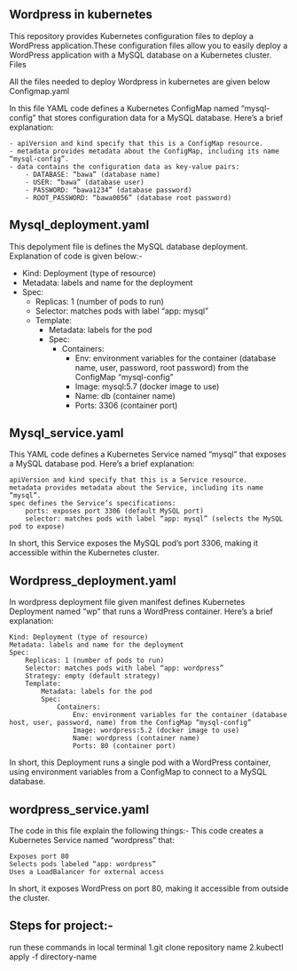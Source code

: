 ## Wordpress in kubernetes

This repository provides Kubernetes configuration files to deploy a WordPress application.These configuration files allow you to easily deploy a WordPress application with a MySQL database on a Kubernetes cluster.
Files

All the files needed to deploy Wordpress in kubernetes are given below
Configmap.yaml

In this file YAML code defines a Kubernetes ConfigMap named “mysql-config” that stores configuration data for a MySQL database. Here’s a brief explanation:

    - apiVersion and kind specify that this is a ConfigMap resource.
    - metadata provides metadata about the ConfigMap, including its name “mysql-config”.
    - data contains the configuration data as key-value pairs:
        - DATABASE: “bawa” (database name)
        - USER: “bawa” (database user)
        - PASSWORD: “bawa1234” (database password)
        - ROOT_PASSWORD: “bawa0056” (database root password)

## Mysql_deployment.yaml

This depolyment file is defines the MySQL database deployment. Explanation of code is given below:-

   - Kind: Deployment (type of resource)
   -  Metadata: labels and name for the deployment
   - Spec:
       - Replicas: 1 (number of pods to run)
       - Selector: matches pods with label “app: mysql”
       - Template:
           - Metadata: labels for the pod
           - Spec:
               - Containers:
                   - Env: environment variables for the container (database name, user, password, root password) from the ConfigMap “mysql-config”
                   - Image: mysql:5.7 (docker image to use)
                   - Name: db (container name)
                   - Ports: 3306 (container port)

## Mysql_service.yaml

This YAML code defines a Kubernetes Service named “mysql” that exposes a MySQL database pod. Here’s a brief explanation:

    apiVersion and kind specify that this is a Service resource.
    metadata provides metadata about the Service, including its name “mysql”.
    spec defines the Service’s specifications:
        ports: exposes port 3306 (default MySQL port)
        selector: matches pods with label “app: mysql” (selects the MySQL pod to expose)

In short, this Service exposes the MySQL pod’s port 3306, making it accessible within the Kubernetes cluster.

## Wordpress_deployment.yaml

In wordpress deployment file given manifest defines Kubernetes Deployment named “wp” that runs a WordPress container. Here’s a brief explanation:

    Kind: Deployment (type of resource)
    Metadata: labels and name for the deployment
    Spec:
        Replicas: 1 (number of pods to run)
        Selector: matches pods with label “app: wordpress”
        Strategy: empty (default strategy)
        Template:
            Metadata: labels for the pod
            Spec:
                Containers:
                    Env: environment variables for the container (database host, user, password, name) from the ConfigMap “mysql-config”
                    Image: wordpress:5.2 (docker image to use)
                    Name: wordpress (container name)
                    Ports: 80 (container port)

In short, this Deployment runs a single pod with a WordPress container, using environment variables from a ConfigMap to connect to a MySQL database.

## wordpress_service.yaml

The code in this file explain the following things:-
This code creates a Kubernetes Service named “wordpress” that:

    Exposes port 80
    Selects pods labeled “app: wordpress”
    Uses a LoadBalancer for external access

In short, it exposes WordPress on port 80, making it accessible from outside the cluster.

## Steps for project:-
run these commands in local terminal
   1.git clone repository name
   2.kubectl apply -f directory-name
